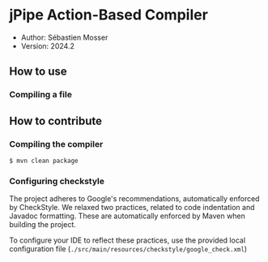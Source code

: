 # jPipe Action-Based Compiler

- Author: Sébastien Mosser
- Version: 2024.2

## How to use

### Compiling a file

## How to contribute

### Compiling the compiler

```
$ mvn clean package
```

### Configuring checkstyle

The project adheres to Google's recommendations, automatically enforced by CheckStyle. We relaxed two practices, related to code indentation and Javadoc formatting. These are automatically enforced by Maven when building the project. 

To configure your IDE to reflect these practices, use the provided local configuration file (`./src/main/resources/checkstyle/google_check.xml`)

